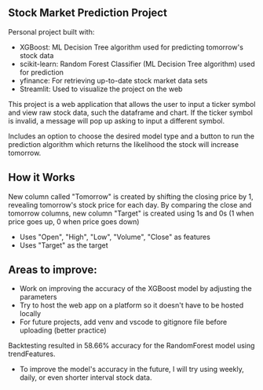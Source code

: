## Stock Market Prediction Project
Personal project built with:
* XGBoost: ML Decision Tree algorithm used for predicting tomorrow's stock data
* scikit-learn: Random Forest Classifier (ML Decision Tree algorithm) used for prediction
* yfinance: For retrieving up-to-date stock market data sets
* Streamlit: Used to visualize the project on the web

This project is a web application that allows the user to input a ticker symbol and view raw stock data, such the dataframe and chart. If the ticker symbol is invalid, a message will pop up asking to input a different symbol.

Includes an option to choose the desired model type and a button to run the prediction algorithm which returns the likelihood the stock will increase tomorrow.

## How it Works
New column called "Tomorrow" is created by shifting the closing price by 1, revealing tomorrow's stock price for each day. 
By comparing the close and tomorrow columns, new column "Target" is created using 1s and 0s (1 when price goes up, 0 when price goes down)

* Uses "Open", "High", "Low", "Volume", "Close" as features
* Uses "Target" as the target

## Areas to improve: 
* Work on improving the accuracy of the XGBoost model by adjusting the parameters
* Try to host the web app on a platform so it doesn't have to be hosted locally
* For future projects, add venv and vscode to gitignore file before uploading (better practice)

Backtesting resulted in 58.66% accuracy for the RandomForest model using trendFeatures. 
* To improve the model's accuracy in the future, I will try using weekly, daily, or even shorter interval stock data.